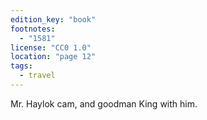 ```yaml
---
edition_key: "book"
footnotes:
  - "1581"
license: "CC0 1.0"
location: "page 12"
tags:
  - travel
---
```

Mr. Haylok cam, and goodman King with him.

